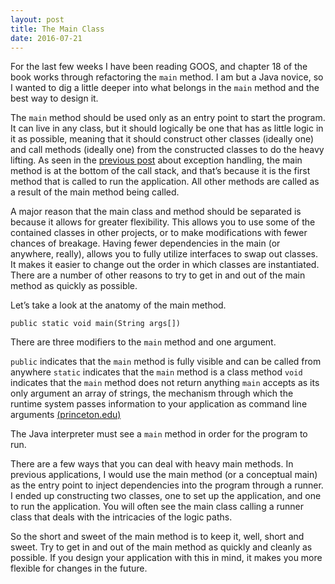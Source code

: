 ```yaml
---
layout: post
title: The Main Class
date: 2016-07-21
---
```


For the last few weeks I have been reading GOOS, and chapter 18 of the book works through refactoring the `main` method. I am but a Java novice, so I wanted to dig a little deeper into what belongs in the `main` method and the best way to design it. 

The `main` method should be used only as an entry point to start the program. It can live in any class, but it should logically be one that has as little logic in it as possible, meaning that it should construct other classes (ideally one) and call methods (ideally one) from the constructed classes to do the heavy lifting. As seen in the [previous post](http://nicolecarpenter.github.io/2016/07/21/handling-exceptions.html) about exception handling, the main method is at the bottom of the call stack, and that’s because it is the first method that is called to run the application. All other methods are called as a result of the main method being called. 

A major reason that the main class and method should be separated is because it allows for greater flexibility. This allows you to use some of the contained classes in other projects, or to make modifications with fewer chances of breakage. Having fewer dependencies in the main (or anywhere, really), allows you to fully utilize interfaces to swap out classes. It makes it easier to change out the order in which classes are instantiated. There are a number of other reasons to try to get in and out of the main method as quickly as possible. 

Let’s take a look at the anatomy of the main method.

```
public static void main(String args[])
```

There are three modifiers to the  `main` method and one argument.

`public` indicates that the `main` method is fully visible and can be called from anywhere
`static` indicates that the `main` method is a class method
`void` indicates that the `main` method does not return anything
`main` accepts as its only argument an array of strings, the mechanism through which the runtime system passes information to your application as command line arguments [(princeton.edu)](http://www.cs.princeton.edu/courses/archive/spr96/cs333/java/tutorial/java/anatomy/main.html)

The Java interpreter must see a `main` method in order for the program to run. 

There are a few ways that you can deal with heavy main methods. In previous applications, I would use the main method (or a conceptual main) as the entry point to inject dependencies into the program through a runner. I ended up constructing two classes, one to set up the application, and one to run the application. You will often see the main class calling a runner class that deals with the intricacies of the logic paths. 

So the short and sweet of the main method is to keep it, well, short and sweet. Try to get in and out of the main method as quickly and cleanly as possible. If you design your application with this in mind, it makes you more flexible for changes in the future. 
